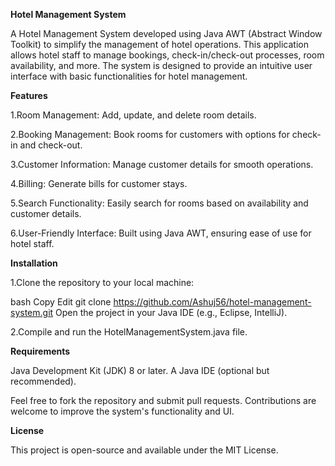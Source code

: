 **Hotel Management System**

A Hotel Management System developed using Java AWT (Abstract Window Toolkit) to simplify the management of hotel operations. This application allows hotel staff to manage bookings, check-in/check-out processes, room availability, and more. The system is designed to provide an intuitive user interface with basic functionalities for hotel management.

**Features**

1.Room Management: Add, update, and delete room details.

2.Booking Management: Book rooms for customers with options for check-in and check-out.

3.Customer Information: Manage customer details for smooth operations.

4.Billing: Generate bills for customer stays.

5.Search Functionality: Easily search for rooms based on availability and customer details.

6.User-Friendly Interface: Built using Java AWT, ensuring ease of use for hotel staff.

**Installation**

1.Clone the repository to your local machine:

bash
Copy
Edit
git clone https://github.com/Ashuj56/hotel-management-system.git
Open the project in your Java IDE (e.g., Eclipse, IntelliJ).

2.Compile and run the HotelManagementSystem.java file.

**Requirements**

Java Development Kit (JDK) 8 or later.
A Java IDE (optional but recommended).

Feel free to fork the repository and submit pull requests. Contributions are welcome to improve the system's functionality and UI.

**License** 

This project is open-source and available under the MIT License.


